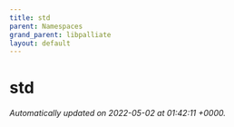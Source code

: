 ```yaml
---
title: std
parent: Namespaces
grand_parent: libpalliate
layout: default
---
```


# std









_Automatically updated on 2022-05-02 at 01:42:11 +0000._